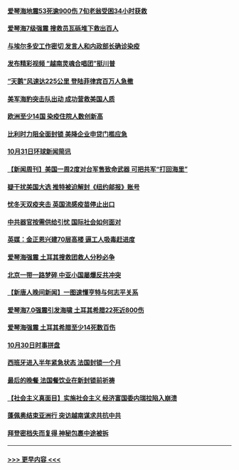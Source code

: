 #### [爱琴海地震53死逾900伤 7旬老翁受困34小时获救](../pages/prog202/a102976671.md?t=11020001) 
#### [爱琴海7级强震 搜救员瓦砾堆下救出百人](../pages/prog202/a102976584.md?t=11020001) 
#### [与埃尔多安工作密切 发言人和内政部长确诊染疫](../pages/prog202/a102976556.md?t=11020001) 
#### [发布精彩视频 “越南灵魂合唱团”挺川普](../pages/prog202/a102976129.md?t=11020001) 
#### [“天鹅”风速达225公里 登陆菲律宾百万人急撤](../pages/prog202/a102976446.md?t=11020001) 
#### [美军海豹突击队出动 成功营救美国人质](../pages/prog202/a102976407.md?t=11020001) 
#### [欧洲至少14国 染疫住院人数创新高](../pages/prog202/a102976403.md?t=11020001) 
#### [比利时力阻全面封锁 美降企业申贷门槛应急](../pages/prog202/a102976314.md?t=11020001) 
#### [10月31日环球新闻简讯](../pages/prog202/a102976342.md?t=11020001) 
#### [【新闻周刊】美国一周2度对台军售致命武器 可把共军“打回海里”](../pages/prog202/a102976319.md?t=11020001) 
#### [疑干扰美国大选 推特被迫解封《纽约邮报》账号](../pages/prog202/a102976002.md?t=11020001) 
#### [忧冬天双疫夹击 英国流感疫苗停止出口](../pages/prog202/a102975993.md?t=11020001) 
#### [中共器官按需供给引忧 国际社会如何面对](../pages/prog202/a102975931.md?t=11020001) 
#### [英媒：金正恩兴建70层高楼 逼工人吸毒赶进度](../pages/prog202/a102975939.md?t=11020001) 
#### [爱琴海强震 土耳其搜救团救人分秒必争](../pages/prog202/a102975928.md?t=11020001) 
#### [北京一带一路梦碎 中亚小国屡爆反共冲突](../pages/prog202/a102975922.md?t=11020001) 
#### [【新唐人晚间新闻】一图速懂亨特与何志平关系](../pages/prog202/a102975914.md?t=11020001) 
#### [爱琴海7.0强震引发海啸 土耳其希腊22死近800伤](../pages/prog202/a102975826.md?t=11020001) 
#### [爱琴海强震 土耳其希腊至少14死数百伤](../pages/prog202/a102975655.md?t=11020001) 
#### [10月30日时事拼盘](../pages/prog202/a102975688.md?t=11020001) 
#### [西班牙进入半年紧急状态 法国封锁一个月](../pages/prog202/a102975437.md?t=11020001) 
#### [最后的晚餐 法国餐饮业在新封锁前祈祷](../pages/prog202/a102975611.md?t=11020001) 
#### [【社会主义真面目】实施社会主义 经济富国委内瑞拉陷入崩溃](../pages/prog202/a102975481.md?t=11020001) 
#### [蓬佩奥结束亚洲行 突访越南谋求共抗中共](../pages/prog202/a102975463.md?t=11020001) 
#### [拜登密档失而复得 神秘包裹中途被拆](../pages/prog202/a102975243.md?t=11020001) 

----
#### [ >>> 更早内容 <<< ](../indexes/prog202-earlier.md)
